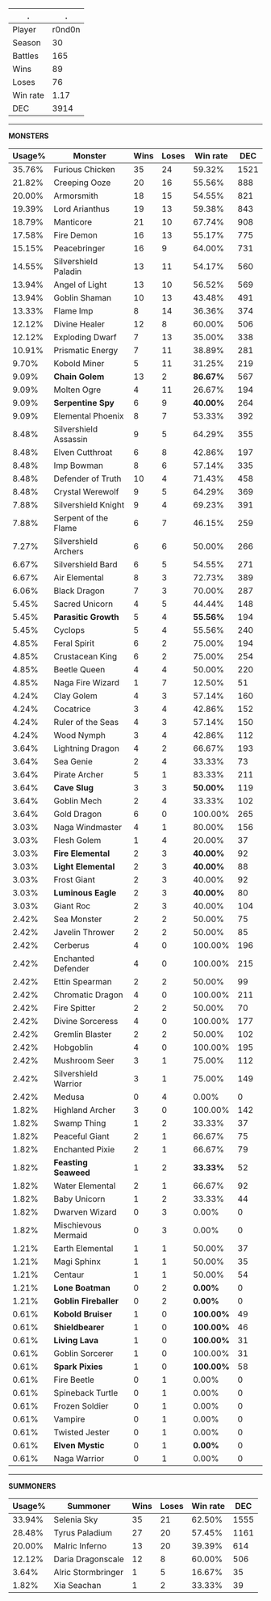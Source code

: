 .|.
|-|-
Player|r0nd0n
Season|30
Battles|165
Wins|89
Loses|76
Win rate|1.17
DEC|3914

---
**MONSTERS**

Usage%|Monster|Wins|Loses|Win rate|DEC|
-|-|-|-|-|-|
35.76%|Furious Chicken|35|24|59.32%|1521|
21.82%|Creeping Ooze|20|16|55.56%|888|
20.00%|Armorsmith|18|15|54.55%|821|
19.39%|Lord Arianthus|19|13|59.38%|843|
18.79%|Manticore|21|10|67.74%|908|
17.58%|Fire Demon|16|13|55.17%|775|
15.15%|Peacebringer|16|9|64.00%|731|
14.55%|Silvershield Paladin|13|11|54.17%|560|
13.94%|Angel of Light|13|10|56.52%|569|
13.94%|Goblin Shaman|10|13|43.48%|491|
13.33%|Flame Imp|8|14|36.36%|374|
12.12%|Divine Healer|12|8|60.00%|506|
12.12%|Exploding Dwarf|7|13|35.00%|338|
10.91%|Prismatic Energy|7|11|38.89%|281|
9.70%|Kobold Miner|5|11|31.25%|219|
9.09%|**Chain Golem**|13|2|**86.67%**|567|
9.09%|Molten Ogre|4|11|26.67%|194|
9.09%|**Serpentine Spy**|6|9|**40.00%**|264|
9.09%|Elemental Phoenix|8|7|53.33%|392|
8.48%|Silvershield Assassin|9|5|64.29%|355|
8.48%|Elven Cutthroat|6|8|42.86%|197|
8.48%|Imp Bowman|8|6|57.14%|335|
8.48%|Defender of Truth|10|4|71.43%|458|
8.48%|Crystal Werewolf|9|5|64.29%|369|
7.88%|Silvershield Knight|9|4|69.23%|391|
7.88%|Serpent of the Flame|6|7|46.15%|259|
7.27%|Silvershield Archers|6|6|50.00%|266|
6.67%|Silvershield Bard|6|5|54.55%|271|
6.67%|Air Elemental|8|3|72.73%|389|
6.06%|Black Dragon|7|3|70.00%|287|
5.45%|Sacred Unicorn|4|5|44.44%|148|
5.45%|**Parasitic Growth**|5|4|**55.56%**|194|
5.45%|Cyclops|5|4|55.56%|240|
4.85%|Feral Spirit|6|2|75.00%|194|
4.85%|Crustacean King|6|2|75.00%|254|
4.85%|Beetle Queen|4|4|50.00%|220|
4.85%|Naga Fire Wizard|1|7|12.50%|51|
4.24%|Clay Golem|4|3|57.14%|160|
4.24%|Cocatrice|3|4|42.86%|152|
4.24%|Ruler of the Seas|4|3|57.14%|150|
4.24%|Wood Nymph|3|4|42.86%|112|
3.64%|Lightning Dragon|4|2|66.67%|193|
3.64%|Sea Genie|2|4|33.33%|73|
3.64%|Pirate Archer|5|1|83.33%|211|
3.64%|**Cave Slug**|3|3|**50.00%**|119|
3.64%|Goblin Mech|2|4|33.33%|102|
3.64%|Gold Dragon|6|0|100.00%|265|
3.03%|Naga Windmaster|4|1|80.00%|156|
3.03%|Flesh Golem|1|4|20.00%|37|
3.03%|**Fire Elemental**|2|3|**40.00%**|92|
3.03%|**Light Elemental**|2|3|**40.00%**|88|
3.03%|Frost Giant|2|3|40.00%|92|
3.03%|**Luminous Eagle**|2|3|**40.00%**|80|
3.03%|Giant Roc|2|3|40.00%|104|
2.42%|Sea Monster|2|2|50.00%|75|
2.42%|Javelin Thrower|2|2|50.00%|85|
2.42%|Cerberus|4|0|100.00%|196|
2.42%|Enchanted Defender|4|0|100.00%|215|
2.42%|Ettin Spearman|2|2|50.00%|99|
2.42%|Chromatic Dragon|4|0|100.00%|211|
2.42%|Fire Spitter|2|2|50.00%|70|
2.42%|Divine Sorceress|4|0|100.00%|177|
2.42%|Gremlin Blaster|2|2|50.00%|102|
2.42%|Hobgoblin|4|0|100.00%|195|
2.42%|Mushroom Seer|3|1|75.00%|112|
2.42%|Silvershield Warrior|3|1|75.00%|149|
2.42%|Medusa|0|4|0.00%|0|
1.82%|Highland Archer|3|0|100.00%|142|
1.82%|Swamp Thing|1|2|33.33%|37|
1.82%|Peaceful Giant|2|1|66.67%|75|
1.82%|Enchanted Pixie|2|1|66.67%|79|
1.82%|**Feasting Seaweed**|1|2|**33.33%**|52|
1.82%|Water Elemental|2|1|66.67%|92|
1.82%|Baby Unicorn|1|2|33.33%|44|
1.82%|Dwarven Wizard|0|3|0.00%|0|
1.82%|Mischievous Mermaid|0|3|0.00%|0|
1.21%|Earth Elemental|1|1|50.00%|37|
1.21%|Magi Sphinx|1|1|50.00%|35|
1.21%|Centaur|1|1|50.00%|54|
1.21%|**Lone Boatman**|0|2|**0.00%**|0|
1.21%|**Goblin Fireballer**|0|2|**0.00%**|0|
0.61%|**Kobold Bruiser**|1|0|**100.00%**|49|
0.61%|**Shieldbearer**|1|0|**100.00%**|46|
0.61%|**Living Lava**|1|0|**100.00%**|31|
0.61%|Goblin Sorcerer|1|0|100.00%|31|
0.61%|**Spark Pixies**|1|0|**100.00%**|58|
0.61%|Fire Beetle|0|1|0.00%|0|
0.61%|Spineback Turtle|0|1|0.00%|0|
0.61%|Frozen Soldier|0|1|0.00%|0|
0.61%|Vampire|0|1|0.00%|0|
0.61%|Twisted Jester|0|1|0.00%|0|
0.61%|**Elven Mystic**|0|1|**0.00%**|0|
0.61%|Naga Warrior|0|1|0.00%|0|

---
**SUMMONERS**

Usage%|Summoner|Wins|Loses|Win rate|DEC|
-|-|-|-|-|-|
33.94%|Selenia Sky|35|21|62.50%|1555|
28.48%|Tyrus Paladium|27|20|57.45%|1161|
20.00%|Malric Inferno|13|20|39.39%|614|
12.12%|Daria Dragonscale|12|8|60.00%|506|
3.64%|Alric Stormbringer|1|5|16.67%|35|
1.82%|Xia Seachan|1|2|33.33%|39|
